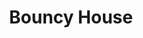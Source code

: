 ---
pid: FS77
title: Bouncy House
location_transcription: Italian Market
zipcode: '19147'
outside_phl: 
neighborhood: Queen Village,Bella Vista,Pennsport,Italian Market
age: '14'
age_range: 13-19
instagram: 
image_file_name: FS_77.jpg
proposal_transcription: "[bouncy castle]"
topic: Youth
topic_summary: '0'
type: Playground
keywords_other: recreation
credit: Paul Pascuci
image_labels: 
twitter: 
facebook: 
permalink: "/monuments/fs77/"
layout: item-page
---